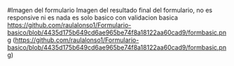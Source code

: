 #Imagen del formulario
Imagen del resultado final del formulario, no es responsive ni es nada es solo basico con validacion basica
https://github.com/raulalonso1/Formulario-basico/blob/4435d175b649cd6ae965be74f8a18122aa60cad9/formbasic.png
(https://github.com/raulalonso1/Formulario-basico/blob/4435d175b649cd6ae965be74f8a18122aa60cad9/formbasic.png)
